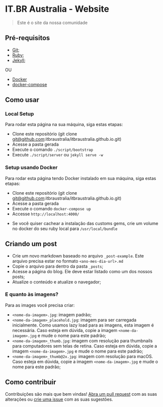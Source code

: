 # IT.BR Australia - Website


> Este é o site da nossa comunidade


## Pré-requisitos

- [Git](http://git-scm.com/downloads);
- [Ruby](http://www.ruby-lang.org/pt/downloads/);
- [Jekyll](http://jekyllrb.com/);

OU

- [Docker](https://www.docker.com/)
- [docker-compose](https://docs.docker.com/compose/)


## Como usar


### Local Setup
Para rodar esta página na sua máquina, siga estas etapas:

- Clone este repositório (git clone git@github.com:itbraustralia/itbraustralia.github.io.git)
- Acesse a pasta gerada
- Execute o comando `./script/bootstrap`
- Execute `./script/server` ou `jekyll serve -w`


### Setup usando Docker

Para rodar esta página tendo Docker instalado em sua máquina, siga estas etapas:

- Clone este repositório (git clone git@github.com:itbraustralia/itbraustralia.github.io.git)
- Acesse a pasta gerada
- Execute o comando `docker-compose up`
- Accesse `http://localhost:4000/`

* Se você quiser cachear a instalação das customs gems, crie um volume no docker do seu ruby local para `/usr/local/bundle`


## Criando um post

- Crie um novo markdown baseado no arquivo `_post-example`. Este arquivo precisa estar no formato `<ano-mes-dia-url>.md`
- Copie o arquivo para dentro da pasta `_posts`;
- Acesse a página do blog. Ele deve estar listado como um dos nossos posts;
- Atualize o conteúdo e atualize o navegador;


### E quanto às imagens?

Para as images você precisa criar:

- `<nome-da-imagem>.jpg`: imagem padrão;
- `<nome-da-imagem>_placehold.jpg`: imagem para ser carregada inicialmente. Como usamos lazy load para as imagens, esta imagem é necessária. Caso esteja em dúvida, copie a imagem `<nome-da-imagem>.jpg` e mude o nome para este padrão;
- `<nome-da-imagem>_thumb.jpg`: imagem com resolução para thumbnails para computadores sem telas de retina. Caso esteja em dúvida, copie a imagem `<nome-da-imagem>.jpg` e mude o nome para este padrão; 
- `<nome-da-imagem>_thumb@2x.jpg`: imagem com resolução para macOS. Caso esteja em dúvida, copie a imagem `<nome-da-imagem>.jpg` e mude o nome para este padrão;


## Como contribuir

Contribuições são mais que bem vindas! [Abra um pull request](https://github.com/itbraustralia/itbraustralia.github.io/pulls) com as suas alterações ou [crie uma issue](https://github.com/itbraustralia/itbraustralia.github.io/issues) com as suas sugestões.
